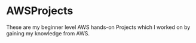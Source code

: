 # AWSProjects
These are my beginner level AWS hands-on Projects which I worked on by gaining my knowledge from AWS.
